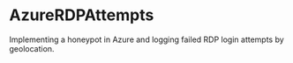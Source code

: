 # AzureRDPAttempts
Implementing a honeypot in Azure and logging failed RDP login attempts by geolocation.
